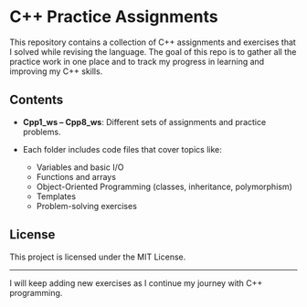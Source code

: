 # C++ Practice Assignments

This repository contains a collection of C++ assignments and exercises that I solved while revising the language.
The goal of this repo is to gather all the practice work in one place and to track my progress in learning and improving my C++ skills.

## Contents

* **Cpp1\_ws – Cpp8\_ws**: Different sets of assignments and practice problems.
* Each folder includes code files that cover topics like:

  * Variables and basic I/O
  * Functions and arrays
  * Object-Oriented Programming (classes, inheritance, polymorphism)
  * Templates
  * Problem-solving exercises

## License

This project is licensed under the MIT License.

---

I will keep adding new exercises as I continue my journey with C++ programming.

